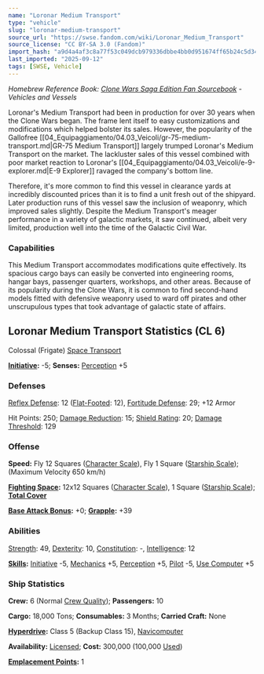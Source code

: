 ```yaml
---
name: "Loronar Medium Transport"
type: "vehicle"
slug: "loronar-medium-transport"
source_url: "https://swse.fandom.com/wiki/Loronar_Medium_Transport"
source_license: "CC BY-SA 3.0 (Fandom)"
import_hash: "a9d4a4af3c8a77f53c049dcb979336dbbe4bb0d951674ff65b24c5d34b577f1e"
last_imported: "2025-09-12"
tags: [SWSE, Vehicle]
---
```

*Homebrew Reference Book: [Clone Wars Saga Edition Fan Sourcebook](https://swse.fandom.com/wiki/Clone_Wars_Saga_Edition_Fan_Sourcebook) - Vehicles and Vessels*

Loronar's Medium Transport had been in production for over 30 years when the Clone Wars began. The frame lent itself to easy customizations and modifications which helped bolster its sales. However, the popularity of the Gallofree [[04_Equipaggiamento/04.03_Veicoli/gr-75-medium-transport.md|GR-75 Medium Transport]] largely trumped Loronar's Medium Transport on the market. The lackluster sales of this vessel combined with poor market reaction to Loronar's [[04_Equipaggiamento/04.03_Veicoli/e-9-explorer.md|E-9 Explorer]] ravaged the company's bottom line.

Therefore, it's more common to find this vessel in clearance yards at incredibly discounted prices than it is to find a unit fresh out of the shipyard. Later production runs of this vessel saw the inclusion of weaponry, which improved sales slightly. Despite the Medium Transport's meager performance in a variety of galactic markets, it saw continued, albeit very limited, production well into the time of the Galactic Civil War.

### Capabilities
This Medium Transport accommodates modifications quite effectively. Its spacious cargo bays can easily be converted into engineering rooms, hangar bays, passenger quarters, workshops, and other areas. Because of its popularity during the Clone Wars, it is common to find second-hand models fitted with defensive weaponry used to ward off pirates and other unscrupulous types that took advantage of galactic state of affairs. 

## Loronar Medium Transport Statistics (CL 6)
Colossal (Frigate) [Space Transport](https://swse.fandom.com/wiki/Space_Transport)

**[Initiative](https://swse.fandom.com/wiki/Initiative):** -5; **Senses:** [Perception](https://swse.fandom.com/wiki/Perception) +5
### Defenses
[Reflex Defense](https://swse.fandom.com/wiki/Reflex_Defense_(Vehicles)): 12 ([Flat-Footed](https://swse.fandom.com/wiki/Flat-Footed): 12), [Fortitude Defense](https://swse.fandom.com/wiki/Fortitude_Defense_(Vehicles)): 29; +12 Armor

Hit Points: 250; [Damage Reduction](https://swse.fandom.com/wiki/Damage_Reduction): 15; [Shield Rating](https://swse.fandom.com/wiki/Shield_Rating): 20; [Damage Threshold](https://swse.fandom.com/wiki/Damage_Threshold_(Vehicles)): 129
### Offense
**Speed:** Fly 12 Squares ([Character Scale](https://swse.fandom.com/wiki/Character_Scale)), Fly 1 Square ([Starship Scale](https://swse.fandom.com/wiki/Starship_Scale)); (Maximum Velocity 650 km/h)

**[Fighting Space](https://swse.fandom.com/wiki/Fighting_Space):** 12x12 Squares ([Character Scale](https://swse.fandom.com/wiki/Character_Scale)), 1 Square ([Starship Scale](https://swse.fandom.com/wiki/Starship_Scale)); **[Total Cover](https://swse.fandom.com/wiki/Total_Cover)**

**[Base Attack Bonus](https://swse.fandom.com/wiki/Base_Attack_Bonus):** +0; **[Grapple](https://swse.fandom.com/wiki/Grapple):** +39
### Abilities
[Strength](https://swse.fandom.com/wiki/Strength): 49, [Dexterity](https://swse.fandom.com/wiki/Dexterity): 10, [Constitution](https://swse.fandom.com/wiki/Constitution): -, [Intelligence](https://swse.fandom.com/wiki/Intelligence): 12

**[Skills](https://swse.fandom.com/wiki/Skills):** [Initiative](https://swse.fandom.com/wiki/Initiative) -5, [Mechanics](https://swse.fandom.com/wiki/Mechanics) +5, [Perception](https://swse.fandom.com/wiki/Perception) +5, [Pilot](https://swse.fandom.com/wiki/Pilot) -5, [Use Computer](https://swse.fandom.com/wiki/Use_Computer) +5
### Ship Statistics
**Crew:** 6 (Normal [Crew Quality](https://swse.fandom.com/wiki/Crew_Quality)); **Passengers:** 10

**Cargo:** 18,000 Tons; **Consumables:** 3 Months; **Carried Craft:** None

**[Hyperdrive](https://swse.fandom.com/wiki/Hyperdrive):** Class 5 (Backup Class 15), [Navicomputer](https://swse.fandom.com/wiki/Navicomputer)

**Availability:** [Licensed](https://swse.fandom.com/wiki/Licensed); **Cost:** 300,000 (100,000 [Used](https://swse.fandom.com/wiki/Used))

**[Emplacement Points](https://swse.fandom.com/wiki/Emplacement_Points):** 1